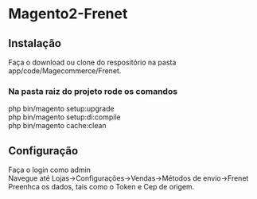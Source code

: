 # Magento2-Frenet

## Instalação
Faça o download ou clone do respositório na pasta app/code/Magecommerce/Frenet.
### Na pasta raiz do projeto rode os comandos
php bin/magento setup:upgrade <br>
php bin/magento setup:di:compile <br>
php bin/magento cache:clean <br>

## Configuração
Faça o login como admin <br>
Navegue até Lojas->Configurações->Vendas->Métodos de envio->Frenet<br>
Preenhca os dados, tais como o Token e Cep de origem.

